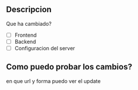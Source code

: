 ## Descripcion
Que ha cambiado?

- [ ] Frontend
- [ ] Backend
- [ ] Configuracion del server

## Como puedo probar los cambios?
en que url y forma puedo ver el update
